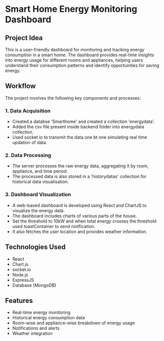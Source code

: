 # Smart Home Energy Monitoring Dashboard

## Project Idea

This is a user-friendly dashboard for monitoring and tracking energy consumption in a smart home. The dashboard provides real-time insights into energy usage for different rooms and appliances, helping users understand their consumption patterns and identify opportunities for saving energy.

## Workflow

The project involves the following key components and processes:

### 1. Data Acquisition
* Created a databse 'Smarthome' and created a collection 'energydata'.
* Added the csv file present inside backend folder into energydata collection.
* Used socket io to transmit the data one bt one simulating real time updation of data.

### 2. Data Processing

* The server processes the raw energy data, aggregating it by room, appliance, and time period.
* The processed data is also stored in a 'historydatas' collection for historical data visualisation.

### 3. Dashboard Visualization

* A web-based dashboard is developed using React and ChartJS to visualize the energy data.
* The dashboard includes charts of various parts of the house.
* Set the threshold to 10kW and when total energy crosses the threshold used toastContainer to send notification.
* It also fetches the user location and provides weather information.


## Technologies Used

* React
* Chart.js
* socket.io
* Node.js
* ExpressJS
* Database (MongoDB)

## Features

* Real-time energy monitoring
* Historical energy consumption data
* Room-wise and appliance-wise breakdown of energy usage
* Notifications and alerts
* Weather integration

